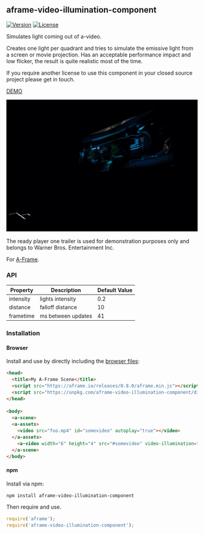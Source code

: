 ## aframe-video-illumination-component

[![Version](http://img.shields.io/npm/v/aframe-video-illumination-component.svg?style=flat-square)](https://npmjs.org/package/aframe-video-illumination-component)
[![License](http://img.shields.io/npm/l/aframe-video-illumination-component.svg?style=flat-square)](https://npmjs.org/package/aframe-video-illumination-component)

Simulates light coming out of a-video.

Creates one light per quadrant and tries to simulate the emissive light from a screen or movie projection.
Has an acceptable performance impact and low flicker, the result is quite realistic most of the time.

If you require another license to use this component in your closed source project please get in touch.

[DEMO](https://alfa256.github.io/aframe-video-illumination-component/examples/basic/index.html)

![effect](/examples/basic/demo.gif)

The ready player one trailer is used for demonstration purposes only and belongs to Warner Bros. Entertainment Inc.

For [A-Frame](https://aframe.io).

### API

| Property | Description       | Default Value |
| -------- | ----------------- | ------------- |
| intensity| lights intensity  | 0.2           |
| distance | falloff distance  | 10            |
| frametime| ms between updates| 41            |



### Installation

#### Browser

Install and use by directly including the [browser files](dist):

```html
<head>
  <title>My A-Frame Scene</title>
  <script src="https://aframe.io/releases/0.8.0/aframe.min.js"></script>
  <script src="https://unpkg.com/aframe-video-illumination-component/dist/aframe-video-illumination-component.min.js"></script>
</head>

<body>
  <a-scene>
  <a-assets>
    <video src="foo.mp4" id="somevideo" autoplay="true"></video>
  </a-assets>
    <a-video width="6" height="4" src="#somevideo" video-illumination="foo: bar"></a-video>
  </a-scene>
</body>
```

<!-- If component is accepted to the Registry, uncomment this. -->
<!--
Or with [angle](https://npmjs.com/package/angle/), you can install the proper
version of the component straight into your HTML file, respective to your
version of A-Frame:

```sh
angle install aframe-video-illumination-component
```
-->

#### npm

Install via npm:

```bash
npm install aframe-video-illumination-component
```

Then require and use.

```js
require('aframe');
require('aframe-video-illumination-component');
```
